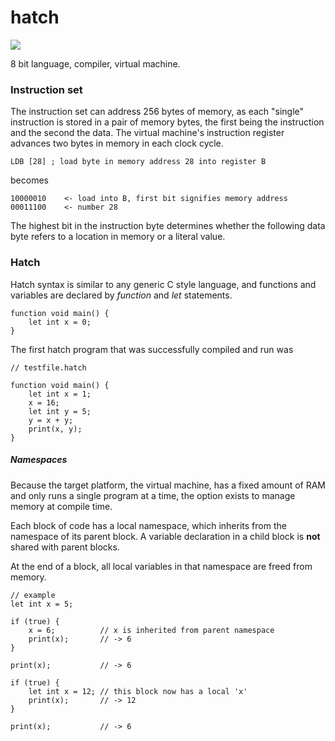 # hatch

[![](https://tokei.rs/b1/github/H4rtland/hatch?category=code)](https://github.com/H4rtland/hatch)

8 bit language, compiler, virtual machine.

### Instruction set

The instruction set can address 256 bytes of memory, as each "single" instruction is stored in a pair of memory bytes, the first being the instruction and the second the data.
The virtual machine's instruction register advances two bytes in memory in each clock cycle. 

    LDB [28] ; load byte in memory address 28 into register B
    
becomes

    10000010    <- load into B, first bit signifies memory address
    00011100    <- number 28

The highest bit in the instruction byte determines whether the following data byte refers to a location in memory or a literal value.

### Hatch

Hatch syntax is similar to any generic C style language, and functions and variables are declared by _function_ and _let_ statements.

    function void main() {
        let int x = 0;
    }
    
The first hatch program that was successfully compiled and run was

    // testfile.hatch
    
    function void main() {
        let int x = 1;
        x = 16;
        let int y = 5;
        y = x + y;
        print(x, y);
    }
    
##### Namespaces

Because the target platform, the virtual machine, has a fixed amount of RAM and only runs a single program at a time, the option exists to manage memory at compile time.

Each block of code has a local namespace, which inherits from the namespace of its parent block.
A variable declaration in a child block is **not** shared with parent blocks.

At the end of a block, all local variables in that namespace are freed from memory.

    // example
    let int x = 5;
    
    if (true) {
        x = 6;          // x is inherited from parent namespace 
        print(x);       // -> 6
    }
    
    print(x);           // -> 6
    
    if (true) {
        let int x = 12; // this block now has a local 'x'
        print(x);       // -> 12
    }
    
    print(x);           // -> 6